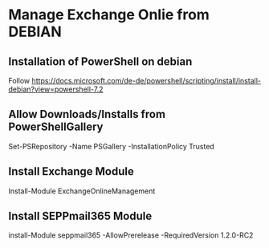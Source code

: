 # Manage Exchange Onlie from DEBIAN

## Installation of PowerShell on debian

Follow <https://docs.microsoft.com/de-de/powershell/scripting/install/install-debian?view=powershell-7.2>

## Allow Downloads/Installs from PowerShellGallery

Set-PSRepository -Name PSGallery -InstallationPolicy Trusted

## Install Exchange Module

Install-Module ExchangeOnlineManagement

## Install SEPPmail365 Module

install-Module seppmail365 -AllowPrerelease -RequiredVersion 1.2.0-RC2
